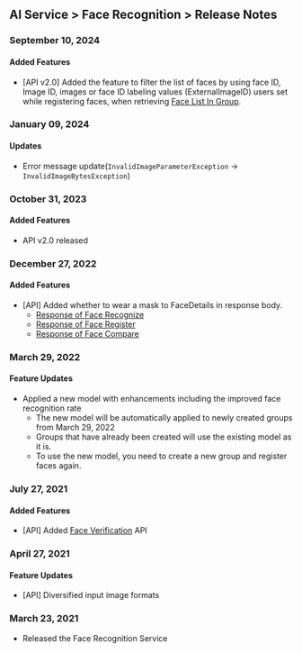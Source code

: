 ## AI Service > Face Recognition > Release Notes

### September 10, 2024

#### Added Features

* [API v2.0] Added the feature to filter the list of faces by using face ID, Image ID, images or face ID labeling values (ExternalImageID) users set while registering faces, when retrieving [Face List In Group](./api-guide-v2.0/#face-list-in-a-group).

### January 09, 2024

#### Updates

* Error message update(`InvalidImageParameterException` -> `InvalidImageBytesException`)

### October 31, 2023

#### Added Features

* API v2.0 released

### December 27, 2022

#### Added Features

* [API] Added whether to wear a mask to FaceDetails in response body.
    * [Response of Face Recognize](./api-guide-v1.0/#detect-face-response)
    * [Response of Face Register](./api-guide-v1.0/#add-face-response)
    * [Response of Face Compare](./api-guide-v1.0/#compare-face-response)

### March 29, 2022

#### Feature Updates

* Applied a new model with enhancements including the improved face recognition rate
    * The new model will be automatically applied to newly created groups from March 29, 2022
    * Groups that have already been created will use the existing model as it is.
    * To use the new model, you need to create a new group and register faces again.

### July 27, 2021

#### Added Features

* [API] Added [Face Verification](./api-guide-v1.0/#verify) API

### April 27, 2021

#### Feature Updates

* [API] Diversified input image formats

### March 23, 2021

* Released the Face Recognition Service

